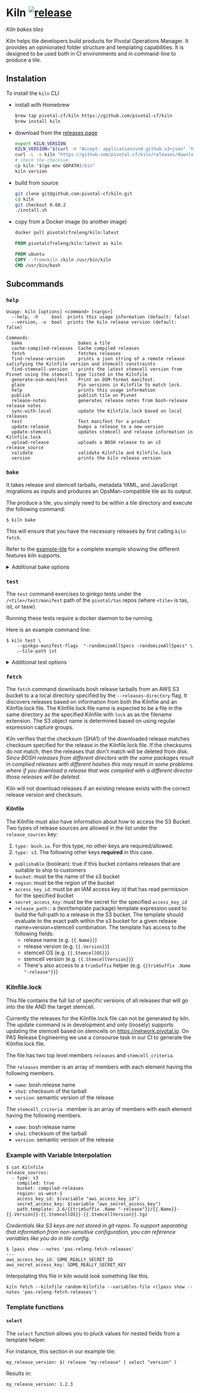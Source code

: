 # Kiln [![release](https://github.com/pivotal-cf/kiln/actions/workflows/release.yml/badge.svg)](https://github.com/pivotal-cf/kiln/actions/workflows/release.yml)

_Kiln bakes tiles_

Kiln helps tile developers build products for Pivotal Operations Manager. It provides
an opinionated folder structure and templating capabilities. It is designed to be used
both in CI environments and in command-line to produce a tile.

## Instalation

To install the `kiln` CLI 
- install with Homebrew

  ```sh
  brew tap pivotal-cf/kiln https://github.com/pivotal-cf/kiln
  brew install kiln
  ```

- download from the [releases page](https://github.com/pivotal-cf/kiln/releases)

  ```sh
  export KILN_VERSION
  KILN_VERSION="$(curl -H "Accept: application/vnd.github.v3+json" 'https://api.github.com/repos/pivotal-cf/kiln/releases?per_page=1' | jq -r '.[0].name')"
  curl -L -o kiln "https://github.com/pivotal-cf/kiln/releases/download/${KILN_VERSION}/kiln-darwin-${KILN_VERSION}"
  # check the checksum
  cp kiln "$(go env GOPATH)/bin"
  kiln version
  ```

- build from source
  
  ```sh
  git clone git@github.com:pivotal-cf/kiln.git
  cd kiln
  git checkout 0.60.2
  ./install.sh
  ```

- copy from a Docker image (to another image)

  ```sh
  docker pull pivotalcfreleng/kiln:latest
  ```

   ```Dockerfile
  FROM pivotalcfreleng/kiln:latest as kiln

  FROM ubuntu
  COPY --from=kiln /kiln /usr/bin/kiln
  CMD /usr/bin/bash
   ```

## Subcommands

### `help`

```
Usage: kiln [options] <command> [<args>]
  --help, -h     bool  prints this usage information (default: false)
  --version, -v  bool  prints the kiln release version (default: false)

Commands:
  bake                     bakes a tile
  cache-compiled-releases  Cache compiled releases
  fetch                    fetches releases
  find-release-version     prints a json string of a remote release satisfying the Kilnfile version and stemcell constraints
  find-stemcell-version    prints the latest stemcell version from Pivnet using the stemcell type listed in the Kilnfile
  generate-osm-manifest    Print an OSM-format manifest.
  glaze                    Pin versions in Kilnfile to match lock.
  help                     prints this usage information
  publish                  publish tile on Pivnet
  release-notes            generates release notes from bosh-release release notes
  sync-with-local          update the Kilnfile.lock based on local releases
  test                     Test manifest for a product
  update-release           bumps a release to a new version
  update-stemcell          updates stemcell and release information in Kilnfile.lock
  upload-release           uploads a BOSH release to an s3 release_source
  validate                 validate Kilnfile and Kilnfile.lock
  version                  prints the kiln release version
```

### `bake`

It takes release and stemcell tarballs, metadata YAML, and JavaScript migrations
as inputs and produces an OpsMan-compatible tile as its output.

The produce a tile, you simply need to be within a tile directory and execute the following command:
```
$ kiln bake 
```

This will ensure that you have the necessary releases by first calling `kiln fetch`.

Refer to the [example-tile](example-tile) for a complete example showing the
different features kiln supports.

<details>
  <summary>Additional bake options</summary>

##### `--bosh-variables-directory`

The `--bosh-variables-directory` flag can be used to include CredHub variable
declarations. You should prefer the use of variables rather than Ops Manager
secrets. Each `.yml` file in the directory should define a top-level `variables`
key.

This flag can be specified multiple times if you have organized your
variables into subdirectories for development convenience.

Example [variables](example-tile/bosh_variables) directory.

##### `--embed`

The `--embed` flag is for embedding any extra files or directories into the
tile. There are very few reasons a tile developer should want to do this, but if
you do, you can include these extra files here. The flag can be specified
multiple times to embed multiple files or directories.

##### `--forms-directory`

The `--forms-directory` flag takes a path to a directory that contains one
or more forms. The flag can be specified more than once.

To reference a form file in the directory you can use the `form`
template helper:

```
$ cat /path/to/metadata
---
form_types:
- $( form "first" )
```

Example [forms](example-tile/forms) directory.

##### `--icon`

The `--icon` flag takes a path to an icon file.

To include the base64'd representation of the icon you can use the `icon`
template helper:

```
$ cat /path/to/metadata
---
icon_image: $( icon )
```

##### `--instance-groups-directory`

The `--instance-groups-directory` flag takes a path to a directory that contains one
or more instance groups. The flag can be specified more than once.

To reference an instance group in the directory you can use the `instance_group`
template helper:

```
$ cat /path/to/metadata
---
job_types:
- $( instance_group "my-instance-group" )
```

Example [instance-groups](example-tile/instance_groups) directory.

##### `--jobs-directory`

The `--jobs-directory` flag takes a path to a directory that contains one
or more jobs. The flag can be specified more than once.

To reference a job file in the directory you can use the `job`
template helper:

```
$ cat /path/to/instance-group
---
templates:
- $( job "my-job" )
- $( job "my-aliased-job" )
- $( job "my-errand" )
```

Example [jobs](example-tile/jobs) directory.

You may find that you want to define different job files for the same BOSH job
with different properties. To do this you add an `alias` key to the job which
will be used in preference to the job name when resolving job references:

```
$ cat /path/to/my-aliased-job
---
name: my-job
alias: my-aliased-job
```

##### `--metadata`

Specify a file path to a tile metadata file for the `--metadata` flag. This
metadata file will contain the contents of your tile configuration as specified
in the OpsManager tile development documentation.

##### `--metadata-only`

Output the generated metadata to stdout. Cannot be used with `--output-file`.

##### `--migrations-directory`

If your tile has JavaScript migrations, then you will need to include the
`--migrations-directory` flag. This flag can be specified multiple times if you
have organized your migrations into subdirectories for development convenience.

##### `--output-file`

The `--output-file` flag takes a path to the location on the filesystem where
your tile will be created. The flag expects a full file name like
`tiles/my-tile-1.2.3-build.4.pivotal`.

Cannot be used with `--metadata-only`.

##### `--properties-directory`

The `--properties-directory` flag takes a path to a directory that contains one
or more blueprint property files. The flag can be specified more than once.

To reference a properties file in the directory you can use the `property`
template helper:

```
$ cat /path/to/metadata
---
property_blueprints:
- $( property "rep_password" )
```

Example [properties](example-tile/properties) directory.

##### `--releases-directory`

The `--releases-directory` flag takes a path to a directory that contains one or
many release tarballs. The flag can be specified more than once. This is
useful if you consume bosh releases as Concourse resources. Each release will
likely show up in the task as a separate directory. For example:

```
$ tree /path/to/releases
|-- first
|   |-- cflinuxfs2-release-1.166.0.tgz
|   `-- consul-release-190.tgz
`-- second
    `-- nats-release-22.tgz
```

To reference a release you can use the `release` template helper:

```
$ cat /path/to/metadata
---
releases:
- $( release "cflinuxfs2" )
- $( release "consul" )
- $( release "nats" )
```

Example kiln command line:

```
$ kiln bake \
    --version 2.0.0 \
    --metadata /path/to/metadata.yml \
    --releases-directory /path/to/releases/first \
    --releases-directory /path/to/releases/second \
    --stemcells-directory /path/to/stemcells/first \
    --stemcells-directory /path/to/stemcells/second \
    --output-file /path/to/cf-2.0.0-build.4.pivotal
```

##### `--runtime-configs-directory`

The `--runtime-configs-directory` flag takes a path to a directory that
contains one or more runtime config files. The flag can be specified
more than once.

To reference a runtime config in the directory you can use the `runtime_config`
template helper:

```
$ cat /path/to/metadata
---
runtime_configs:
- $( runtime_config "first-runtime-config" )
```

Example [runtime-configs](example-tile/runtime_configs) directory.

##### `--stemcells-directory`

The `--stemcell-directory` flag takes a path to a directory containing one
or more stemcells.

To include information about the stemcell in your metadata you can use the
`stemcell` template helper. It takes a single argument that specifies which
stemcell os.

The `stemcell` helper does not support multiple versions of the same operating
system currently.

```
$ cat /path/to/metadata
---
stemcell_criteria: $( stemcell "ubuntu-xenial" )
additional_stemcells_criteria:
- $( stemcell "windows" )
```

##### `--stemcell-tarball` (Deprecated)

*Warning: `--stemcell-tarball` will be removed in a future version of kiln.
Use `--stemcells-directory` in the future.*

The `--stemcell-tarball` flag takes a path to a stemcell.

To include information about the stemcell in your metadata you can use the
`stemcell` template helper:

```
$ cat /path/to/metadata
---
stemcell_criteria: $( stemcell )
```

##### `--stub-releases`

For tile developers looking to get some quick feedback about their tile
metadata, the `--stub-releases` flag will skip including the release tarballs
into the built tile output. This should result in a much smaller file that
should upload much more quickly to OpsManager.

##### `--variable`

The `--variable` flag takes a `key=value` argument that allows you to specify
arbitrary variables for use in your metadata. The flag can be specified
more than once.

To reference a variable you can use the `variable` template helper:

```
$ cat /path/to/metadata
---
$( variable "some-variable" )
```

##### `--variables-file`

The `--variables-file` flag takes a path to a YAML file that contains arbitrary
variables for use in your metadata. The flag can be specified more than once.

To reference a variable you can use the `variable` template helper:

```
$ cat /path/to/metadata
---
$( variable "some-variable" )
```

Example [variables file](example-tile/variables.yml).

##### `--version`

The `--version` flag takes the version number you want your tile to become.

To reference the version you use the `version` template helper:

```
$ cat /path/to/metadata
---
product_version: $( version )
provides_product_versions:
- name: example
  version: $( version )
```

</details>


### `test`

The `test` command exercises to ginkgo tests under the `/<tile>/test/manifest` path of the `pivotal/tas` repos (where `<tile>` is tas, ist, or tasw). 

Running these tests require a docker daemon to be running.

Here is an example command line:
```
$ kiln test \
    --ginkgo-manifest-flags  "-randomizeAllSpecs -randomizeAllSpecs" \
    --tile-path ist
```

<details>
  <summary>Additional test options</summary>

##### `--ginkgo-manifest-flags`

The `--ginkgo-manifest-flags` flag can be used to pass through Ginkgo test flags. The defaults being passed through are `-r -slowSpecThreshold 15`. Pass `help` as a flag to retrieve the available options for the embeded version of ginkgo.

##### `--tile-path`

The `--tile-path` flag can be set the path the the directory you wish to test. It defaults to the current working directory.
</details>

### `fetch`

The `fetch` command downloads bosh release tarballs from an AWS S3 bucket to a
a local directory specified by the `--releases-directory` flag. It discovers
releases based on information from both the Kilnfile and an Kilnfile.lock file.
The Kilnfile.lock file name is expected to be a file in the same directory as the
specified Kilnfile with `lock` as as the filename extension.
The S3 object name is determined based on using regular expression capture
groups.

Kiln verifies that the checksum (SHA1) of the downloaded release matches
checksum specified for the release in the Kilnfile.lock file. If the checksums do
not match, then the releases that don't match will be deleted from disk. *Since
BOSH releases from different directors with the same packages result in complied
releases with different hashes this may result in some problems where if you
download a release that was compiled with a different director those releases
will be deleted.*

Kiln will not download releases if an existing release exists with the correct
release version and checksum.

#### Kilnfile
The Kilnfile must also have information about how to access the S3 Bucket.
Two types of release sources are allowed in the list under the `release_sources`
key:

1. `type: bosh.io`. For this type, no other keys are required/allowed.
2. `type: s3`. The following other keys **required** in this case.

- `publishable` (boolean): true if this bucket contains releases that are suitable to ship to customers
- `bucket`: must be the name of the s3 bucket
- `region`: must be the region of the bucket
- `access_key_id`: must be an IAM access key id that has read permission for the
  specified bucket
- `secret_access_key`: must be the secret for the specified `access_key_id`
- `release_path:`: a (text/template package) template expression used to build the 
  full-path to a release in the S3 bucket. The template should evaluate to the exact 
  path within the s3 bucket for a given release name+version+stemcell combination. 
  The template has access to the following fields:
  - release name (e.g. `{{.Name}}`)
  - release version (e.g. `{{.Version}}`)
  - stemcell OS (e.g. `{{.StemcellOS}}`)
  - stemcell version (e.g. `{{.StemcellVersion}}`)
  - There's also access to a `trimSuffix` helper (e.g. `{{trimSuffix .Name "-release"}}`)

### Kilnfile.lock

This file contains the full list of specific versions of all releases that will
go into the tile AND the target stemcell.

Currently the releases for the Kilnfile.lock file can not be generated by kiln.
The update command is in development and only (loosely) supports updating the
stemcell based on stemcells on https://network.pivotal.io. On PAS Release
Engineering we use a consourse task in our CI to generate the Kilnfile.lock
file.

The file has two top level members `releases` and `stemcell_criteria`.

The `releases` member is an array of members with each element having the following members.
- `name`: bosh release name
- `sha1`: checksum of the tarball
- `version`: semantic version of the release

The `stemcell_criteria ` member is an array of members with each element having the following members.
- `name`: bosh release name
- `sha1`: checksum of the tarball
- `version`: semantic version of the release

### Example with Variable Interpolation

```
$ cat Kilnfile
release_sources:
  - type: s3
    compiled: true
    bucket: compiled-releases
    region: us-west-1
    access_key_id: $(variable "aws_access_key_id")
    secret_access_key: $(variable "aws_secret_access_key")
    path_template: 2.6/{{trimSuffix .Name "-release"}}/{{.Name}}-{{.Version}}-{{.StemcellOS}}-{{.StemcellVersion}}.tgz
```

*Credentials like S3 keys are not stored in git repos. To support separating
that information from non-sensitive configuration, you can reference variables
like you do in tile config.*

```
$ lpass show --notes 'pas-releng-fetch-releases'
---
aws_access_key_id: SOME_REALLY_SECRET_ID
aws_secret_access_key: SOME_REALLY_SECRET_KEY
```

Interpolating this file in kiln would look something like this.

```
kiln fetch --kilnfile random-Kilnfile --variables-file <(lpass show --notes 'pas-releng-fetch-releases')
```

### Template functions

#### `select`

The `select` function allows you to pluck values for nested fields from a
template helper.

For instance, this section in our example tile:

```
my_release_version: $( release "my-release" | select "version" )
```

Results in:

```
my_release_version: 1.2.3
```
